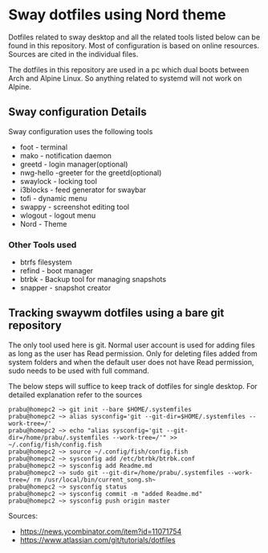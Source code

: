# Sway dotfiles using Nord theme

Dotfiles related to sway desktop and all the related tools listed
below can be found in this repository. Most of configuration is based
on online resources. Sources are cited in the individual files.

The dotfiles in this repository are used in a pc which dual boots
between Arch and Alpine Linux. So anything related to systemd will not
work on Alpine.

## Sway configuration Details

Sway configuration uses the following tools
* foot - terminal
* mako - notification daemon
* greetd - login manager(optional)
* nwg-hello -greeter for the greetd(optional)
* swaylock - locking tool
* i3blocks - feed generator for swaybar
* tofi - dynamic menu
* swappy - screenshot editing tool
* wlogout - logout menu
* Nord - Theme

### Other Tools used
* btrfs filesystem 
* refind - boot manager
* btrbk - Backup tool for managing snapshots
* snapper - snapshot creator

## Tracking swaywm dotfiles using a bare git repository 

The only tool used here is git. Normal user account is used for adding
files as long as the user has Read permission. Only for deleting files
added from system folders and when the default user does not have Read
permission, sudo needs to be used with full command.


The below steps will suffice to keep track of dotfiles for single
desktop. For detailed explanation refer to the sources

```
prabu@homepc2 ~> git init --bare $HOME/.systemfiles
prabu@homepc2 ~> alias sysconfig='git --git-dir=$HOME/.systemfiles --work-tree=/'
prabu@homepc2 ~> echo "alias sysconfig='git --git-dir=/home/prabu/.systemfiles --work-tree=/'" >> ~/.config/fish/config.fish
prabu@homepc2 ~> source ~/.config/fish/config.fish
prabu@homepc2 ~> sysconfig add /etc/btrbk/btrbk.conf
prabu@homepc2 ~> sysconfig add Readme.md
prabu@homepc2 ~> sudo git --git-dir=/home/prabu/.systemfiles --work-tree=/ rm /usr/local/bin/current_song.sh~
prabu@homepc2 ~> sysconfig status
prabu@homepc2 ~> sysconfig commit -m "added Readme.md"
prabu@homepc2 ~> sysconfig push origin master
```
Sources:
* https://news.ycombinator.com/item?id=11071754
* https://www.atlassian.com/git/tutorials/dotfiles

